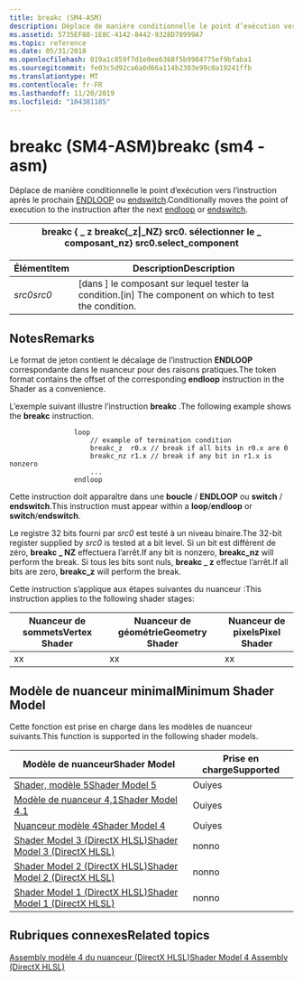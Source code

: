```yaml
---
title: breakc (SM4-ASM)
description: Déplace de manière conditionnelle le point d’exécution vers l’instruction après le prochain ENDLOOP ou endswitch.
ms.assetid: 5735EF88-1E8C-4142-8442-9328D78999A7
ms.topic: reference
ms.date: 05/31/2018
ms.openlocfilehash: 019a1c859f7d1e0ee6368f5b9984775ef9bfaba1
ms.sourcegitcommit: fe03c5d92ca6a0d66a114b2303e99c0a19241ffb
ms.translationtype: MT
ms.contentlocale: fr-FR
ms.lasthandoff: 11/20/2019
ms.locfileid: "104381185"
---
```

# <a name="breakc-sm4---asm"></a><span data-ttu-id="ddd69-103">breakc (SM4-ASM)</span><span class="sxs-lookup"><span data-stu-id="ddd69-103">breakc (sm4 - asm)</span></span>

<span data-ttu-id="ddd69-104">Déplace de manière conditionnelle le point d’exécution vers l’instruction après le prochain [ENDLOOP](endloop--sm4---asm-.md) ou [endswitch](endswitch--sm4---asm-.md).</span><span class="sxs-lookup"><span data-stu-id="ddd69-104">Conditionally moves the point of execution to the instruction after the next [endloop](endloop--sm4---asm-.md) or [endswitch](endswitch--sm4---asm-.md).</span></span>



| <span data-ttu-id="ddd69-105">breakc { \_ z </span><span class="sxs-lookup"><span data-stu-id="ddd69-105">breakc{\_z</span></span>\|<span data-ttu-id="ddd69-106">\_NZ} src0. sélectionner le \_ composant</span><span class="sxs-lookup"><span data-stu-id="ddd69-106">\_nz} src0.select\_component</span></span> |
|------------------------------------------|



 



| <span data-ttu-id="ddd69-107">Élément</span><span class="sxs-lookup"><span data-stu-id="ddd69-107">Item</span></span>                                                            | <span data-ttu-id="ddd69-108">Description</span><span class="sxs-lookup"><span data-stu-id="ddd69-108">Description</span></span>                                                     |
|-----------------------------------------------------------------|-----------------------------------------------------------------|
| <span data-ttu-id="ddd69-109"><span id="src0"></span><span id="SRC0"></span>*src0*</span><span class="sxs-lookup"><span data-stu-id="ddd69-109"><span id="src0"></span><span id="SRC0"></span>*src0*</span></span><br/> | <span data-ttu-id="ddd69-110">\[dans \] le composant sur lequel tester la condition.</span><span class="sxs-lookup"><span data-stu-id="ddd69-110">\[in\] The component on which to test the condition.</span></span><br/> |



 

## <a name="remarks"></a><span data-ttu-id="ddd69-111">Notes</span><span class="sxs-lookup"><span data-stu-id="ddd69-111">Remarks</span></span>

<span data-ttu-id="ddd69-112">Le format de jeton contient le décalage de l’instruction **ENDLOOP** correspondante dans le nuanceur pour des raisons pratiques.</span><span class="sxs-lookup"><span data-stu-id="ddd69-112">The token format contains the offset of the corresponding **endloop** instruction in the Shader as a convenience.</span></span>

<span data-ttu-id="ddd69-113">L’exemple suivant illustre l’instruction **breakc** .</span><span class="sxs-lookup"><span data-stu-id="ddd69-113">The following example shows the **breakc** instruction.</span></span>


```
                loop
                    // example of termination condition
                    breakc_z  r0.x // break if all bits in r0.x are 0
                    breakc_nz r1.x // break if any bit in r1.x is nonzero
                    ...
                endloop

```



<span data-ttu-id="ddd69-114">Cette instruction doit apparaître dans une **boucle** / **ENDLOOP** ou **switch** / **endswitch**.</span><span class="sxs-lookup"><span data-stu-id="ddd69-114">This instruction must appear within a **loop**/**endloop** or **switch**/**endswitch**.</span></span>

<span data-ttu-id="ddd69-115">Le registre 32 bits fourni par *src0* est testé à un niveau binaire.</span><span class="sxs-lookup"><span data-stu-id="ddd69-115">The 32-bit register supplied by *src0* is tested at a bit level.</span></span> <span data-ttu-id="ddd69-116">Si un bit est différent de zéro, **breakc \_ NZ** effectuera l’arrêt.</span><span class="sxs-lookup"><span data-stu-id="ddd69-116">If any bit is nonzero, **breakc\_nz** will perform the break.</span></span> <span data-ttu-id="ddd69-117">Si tous les bits sont nuls, **breakc \_ z** effectue l’arrêt.</span><span class="sxs-lookup"><span data-stu-id="ddd69-117">If all bits are zero, **breakc\_z** will perform the break.</span></span>

<span data-ttu-id="ddd69-118">Cette instruction s’applique aux étapes suivantes du nuanceur :</span><span class="sxs-lookup"><span data-stu-id="ddd69-118">This instruction applies to the following shader stages:</span></span>



| <span data-ttu-id="ddd69-119">Nuanceur de sommets</span><span class="sxs-lookup"><span data-stu-id="ddd69-119">Vertex Shader</span></span> | <span data-ttu-id="ddd69-120">Nuanceur de géométrie</span><span class="sxs-lookup"><span data-stu-id="ddd69-120">Geometry Shader</span></span> | <span data-ttu-id="ddd69-121">Nuanceur de pixels</span><span class="sxs-lookup"><span data-stu-id="ddd69-121">Pixel Shader</span></span> |
|---------------|-----------------|--------------|
| <span data-ttu-id="ddd69-122">x</span><span class="sxs-lookup"><span data-stu-id="ddd69-122">x</span></span>             | <span data-ttu-id="ddd69-123">x</span><span class="sxs-lookup"><span data-stu-id="ddd69-123">x</span></span>               | <span data-ttu-id="ddd69-124">x</span><span class="sxs-lookup"><span data-stu-id="ddd69-124">x</span></span>            |



 

## <a name="minimum-shader-model"></a><span data-ttu-id="ddd69-125">Modèle de nuanceur minimal</span><span class="sxs-lookup"><span data-stu-id="ddd69-125">Minimum Shader Model</span></span>

<span data-ttu-id="ddd69-126">Cette fonction est prise en charge dans les modèles de nuanceur suivants.</span><span class="sxs-lookup"><span data-stu-id="ddd69-126">This function is supported in the following shader models.</span></span>



| <span data-ttu-id="ddd69-127">Modèle de nuanceur</span><span class="sxs-lookup"><span data-stu-id="ddd69-127">Shader Model</span></span>                                              | <span data-ttu-id="ddd69-128">Prise en charge</span><span class="sxs-lookup"><span data-stu-id="ddd69-128">Supported</span></span> |
|-----------------------------------------------------------|-----------|
| [<span data-ttu-id="ddd69-129">Shader, modèle 5</span><span class="sxs-lookup"><span data-stu-id="ddd69-129">Shader Model 5</span></span>](d3d11-graphics-reference-sm5.md)        | <span data-ttu-id="ddd69-130">Oui</span><span class="sxs-lookup"><span data-stu-id="ddd69-130">yes</span></span>       |
| [<span data-ttu-id="ddd69-131">Modèle de nuanceur 4,1</span><span class="sxs-lookup"><span data-stu-id="ddd69-131">Shader Model 4.1</span></span>](dx-graphics-hlsl-sm4.md)              | <span data-ttu-id="ddd69-132">Oui</span><span class="sxs-lookup"><span data-stu-id="ddd69-132">yes</span></span>       |
| [<span data-ttu-id="ddd69-133">Nuanceur modèle 4</span><span class="sxs-lookup"><span data-stu-id="ddd69-133">Shader Model 4</span></span>](dx-graphics-hlsl-sm4.md)                | <span data-ttu-id="ddd69-134">Oui</span><span class="sxs-lookup"><span data-stu-id="ddd69-134">yes</span></span>       |
| [<span data-ttu-id="ddd69-135">Shader Model 3 (DirectX HLSL)</span><span class="sxs-lookup"><span data-stu-id="ddd69-135">Shader Model 3 (DirectX HLSL)</span></span>](dx-graphics-hlsl-sm3.md) | <span data-ttu-id="ddd69-136">non</span><span class="sxs-lookup"><span data-stu-id="ddd69-136">no</span></span>        |
| [<span data-ttu-id="ddd69-137">Shader Model 2 (DirectX HLSL)</span><span class="sxs-lookup"><span data-stu-id="ddd69-137">Shader Model 2 (DirectX HLSL)</span></span>](dx-graphics-hlsl-sm2.md) | <span data-ttu-id="ddd69-138">non</span><span class="sxs-lookup"><span data-stu-id="ddd69-138">no</span></span>        |
| [<span data-ttu-id="ddd69-139">Shader Model 1 (DirectX HLSL)</span><span class="sxs-lookup"><span data-stu-id="ddd69-139">Shader Model 1 (DirectX HLSL)</span></span>](dx-graphics-hlsl-sm1.md) | <span data-ttu-id="ddd69-140">non</span><span class="sxs-lookup"><span data-stu-id="ddd69-140">no</span></span>        |



 

## <a name="related-topics"></a><span data-ttu-id="ddd69-141">Rubriques connexes</span><span class="sxs-lookup"><span data-stu-id="ddd69-141">Related topics</span></span>

<dl> <dt>

[<span data-ttu-id="ddd69-142">Assembly modèle 4 du nuanceur (DirectX HLSL)</span><span class="sxs-lookup"><span data-stu-id="ddd69-142">Shader Model 4 Assembly (DirectX HLSL)</span></span>](dx-graphics-hlsl-sm4-asm.md)
</dt> </dl>

 

 





